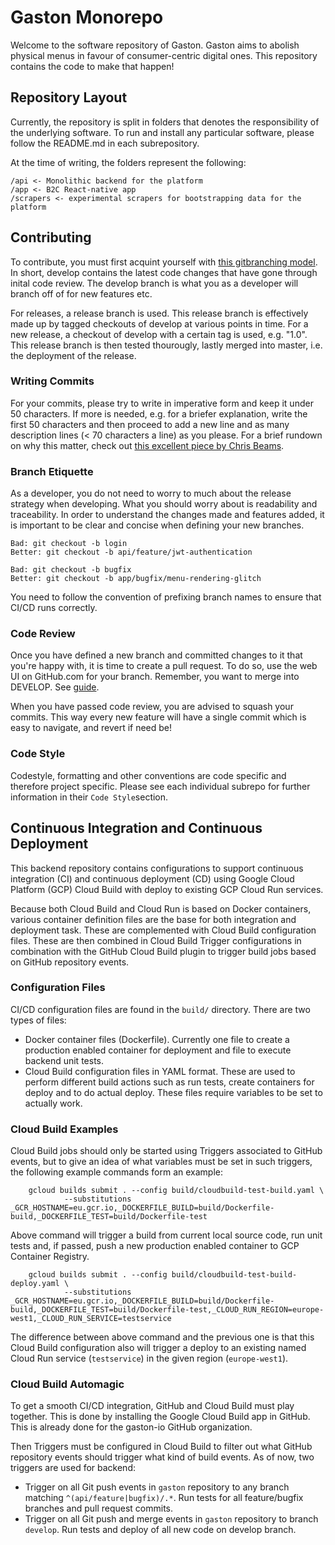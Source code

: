 # Gaston Monorepo

Welcome to the software repository of Gaston. Gaston aims to abolish physical menus in favour of consumer-centric digital ones. This repository contains the code to make that happen!

## Repository Layout

Currently, the repository is split in folders that denotes the responsibility of the underlying software. To run and install any particular software, please follow the README.md in each subrepository.

At the time of writing, the folders represent the following:

    /api <- Monolithic backend for the platform
    /app <- B2C React-native app
    /scrapers <- experimental scrapers for bootstrapping data for the platform

## Contributing

To contribute, you must first acquint yourself with [this gitbranching model](https://nvie.com/posts/a-successful-git-branching-model). In short, develop contains the latest code changes that have gone through inital code review. The develop branch is what you as a developer will branch off of for new features etc.

For releases, a release branch is used. This release branch is effectively made up by tagged checkouts of develop at various points in time. For a new release, a checkout of develop with a certain tag is used, e.g. "1.0". This release branch is then tested thourougly, lastly merged into master, i.e. the deployment of the release.

### Writing Commits

For your commits, please try to write in imperative form and keep it under 50 characters. If more is needed, e.g. for a briefer explanation, write the first 50 characters and then proceed to add a new line and as many description lines (< 70 characters a line) as you please. For a brief rundown on why this matter, check out [this excellent piece by Chris Beams](https://chris.beams.io/posts/git-commit/).

### Branch Etiquette

As a developer, you do not need to worry to much about the release strategy when developing. What you should worry about is readability and traceability. In order to understand the changes made and features added, it is important to be clear and concise when defining your new branches.

    Bad: git checkout -b login
    Better: git checkout -b api/feature/jwt-authentication

    Bad: git checkout -b bugfix
    Better: git checkout -b app/bugfix/menu-rendering-glitch

You need to follow the convention of prefixing branch names to ensure that CI/CD runs correctly.

### Code Review

Once you have defined a new branch and committed changes to it that you're happy with, it is time to create a pull request. To do so, use the web UI on GitHub.com for your branch. Remember, you want to merge into DEVELOP. See [guide](https://docs.github.com/en/github/collaborating-with-issues-and-pull-requests/proposing-changes-to-your-work-with-pull-requests/creating-a-pull-request).

When you have passed code review, you are advised to squash your commits. This way every new feature will have a single commit which is easy to navigate, and revert if need be!

### Code Style

Codestyle, formatting and other conventions are code specific and therefore project specific. Please see each individual subrepo for further information in their `Code Style`section.

## Continuous Integration and Continuous Deployment

This backend repository contains configurations to support continuous integration (CI) and continuous deployment (CD) using Google Cloud Platform (GCP) Cloud Build with deploy to existing GCP Cloud Run services.

Because both Cloud Build and Cloud Run is based on Docker containers, various container definition files are the base for both integration and deployment task. These are complemented with Cloud Build configuration files. These are then combined in Cloud Build Trigger configurations in combination with the GitHub Cloud Build plugin to trigger build jobs based on GitHub repository events.

### Configuration Files

CI/CD configuration files are found in the `build/` directory. There are two types of files:

- Docker container files (Dockerfile). Currently one file to create a production enabled container for deployment and file to execute backend unit tests.
- Cloud Build configuration files in YAML format. These are used to perform different build actions such as run tests, create containers for deploy and to do actual deploy. These files require variables to be set to actually work.

### Cloud Build Examples

Cloud Build jobs should only be started using Triggers associated to GitHub events, but to give an idea of what variables must be set in such triggers, the following example commands form an example:

        gcloud builds submit . --config build/cloudbuild-test-build.yaml \
                --substitutions _GCR_HOSTNAME=eu.gcr.io,_DOCKERFILE_BUILD=build/Dockerfile-build,_DOCKERFILE_TEST=build/Dockerfile-test

Above command will trigger a build from current local source code, run unit tests and, if passed, push a new production enabled container to GCP Container Registry.

        gcloud builds submit . --config build/cloudbuild-test-build-deploy.yaml \
                --substitutions _GCR_HOSTNAME=eu.gcr.io,_DOCKERFILE_BUILD=build/Dockerfile-build,_DOCKERFILE_TEST=build/Dockerfile-test,_CLOUD_RUN_REGION=europe-west1,_CLOUD_RUN_SERVICE=testservice

The difference between above command and the previous one is that this Cloud Build configuration also will trigger a deploy to an existing named Cloud Run service (`testservice`) in the given region (`europe-west1`).

### Cloud Build Automagic

To get a smooth CI/CD integration, GitHub and Cloud Build must play together. This is done by installing the Google Cloud Build app in GitHub. This is already done for the gaston-io GitHub organization.

Then Triggers must be configured in Cloud Build to filter out what GitHub repository events should trigger what kind of build events. As of now, two triggers are used for backend:

- Trigger on all Git push events in `gaston` repository to any branch matching `^(api/feature|bugfix)/.*`. Run tests for all feature/bugfix branches and pull request commits.
- Trigger on all Git push and merge events in `gaston` repository to branch `develop`. Run tests and deploy of all new code on develop branch.